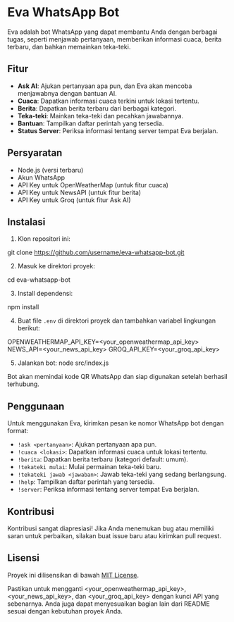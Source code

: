 # Eva WhatsApp Bot

Eva adalah bot WhatsApp yang dapat membantu Anda dengan berbagai tugas, seperti menjawab pertanyaan, memberikan informasi cuaca, berita terbaru, dan bahkan memainkan teka-teki.

## Fitur

- **Ask AI**: Ajukan pertanyaan apa pun, dan Eva akan mencoba menjawabnya dengan bantuan AI.
- **Cuaca**: Dapatkan informasi cuaca terkini untuk lokasi tertentu.
- **Berita**: Dapatkan berita terbaru dari berbagai kategori.
- **Teka-teki**: Mainkan teka-teki dan pecahkan jawabannya.
- **Bantuan**: Tampilkan daftar perintah yang tersedia.
- **Status Server**: Periksa informasi tentang server tempat Eva berjalan.

## Persyaratan

- Node.js (versi terbaru)
- Akun WhatsApp
- API Key untuk OpenWeatherMap (untuk fitur cuaca)
- API Key untuk NewsAPI (untuk fitur berita)
- API Key untuk Groq (untuk fitur Ask AI)

## Instalasi

1. Klon repositori ini:

git clone https://github.com/username/eva-whatsapp-bot.git

2. Masuk ke direktori proyek:

cd eva-whatsapp-bot

3. Install dependensi:

npm install

4. Buat file `.env` di direktori proyek dan tambahkan variabel lingkungan berikut:

OPENWEATHERMAP_API_KEY=<your_openweathermap_api_key> NEWS_API=<your_news_api_key> GROQ_API_KEY=<your_groq_api_key>


5. Jalankan bot:
node src/index.js


Bot akan memindai kode QR WhatsApp dan siap digunakan setelah berhasil terhubung.

## Penggunaan

Untuk menggunakan Eva, kirimkan pesan ke nomor WhatsApp bot dengan format:

- `!ask <pertanyaan>`: Ajukan pertanyaan apa pun.
- `!cuaca <lokasi>`: Dapatkan informasi cuaca untuk lokasi tertentu.
- `!berita`: Dapatkan berita terbaru (kategori default: umum).
- `!tekateki mulai`: Mulai permainan teka-teki baru.
- `!tekateki jawab <jawaban>`: Jawab teka-teki yang sedang berlangsung.
- `!help`: Tampilkan daftar perintah yang tersedia.
- `!server`: Periksa informasi tentang server tempat Eva berjalan.

## Kontribusi

Kontribusi sangat diapresiasi! Jika Anda menemukan bug atau memiliki saran untuk perbaikan, silakan buat issue baru atau kirimkan pull request.

## Lisensi

Proyek ini dilisensikan di bawah [MIT License](LICENSE).


Pastikan untuk mengganti <your_openweathermap_api_key>, <your_news_api_key>, dan <your_groq_api_key> dengan kunci API yang sebenarnya. Anda juga dapat menyesuaikan bagian lain dari README sesuai dengan kebutuhan proyek Anda.